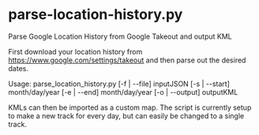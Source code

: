 # parse-location-history.py
Parse Google Location History from Google Takeout and output KML

First download your location history from https://www.google.com/settings/takeout and then parse out the desired dates.

Usage: parse_location_history.py [-f | --file] inputJSON [-s | --start] month/day/year [-e | --end] month/day/year [-o | --output] outputKML

KMLs can then be imported as a custom map. The script is currently setup to make a new track for every day, but can easily be changed to a single track.